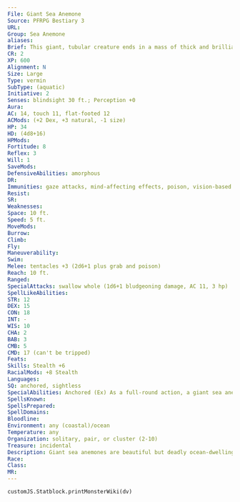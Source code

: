 ```yaml
---
File: Giant Sea Anemone
Source: PFRPG Bestiary 3
URL: 
Group: Sea Anemone
aliases: 
Brief: This giant, tubular creature ends in a mass of thick and brilliantly colored tendrils arrayed around an enormous, toothless maw.
CR: 2
XP: 600
Alignment: N
Size: Large
Type: vermin
SubType: (aquatic)
Initiative: 2
Senses: blindsight 30 ft.; Perception +0
Aura: 
AC: 14, touch 11, flat-footed 12
ACMods: (+2 Dex, +3 natural, -1 size)
HP: 34
HD: (4d8+16)
HPMods: 
Fortitude: 8
Reflex: 3
Will: 1
SaveMods: 
DefensiveAbilities: amorphous
DR: 
Immunities: gaze attacks, mind-affecting effects, poison, vision-based effects
Resist: 
SR: 
Weaknesses: 
Space: 10 ft.
Speed: 5 ft.
MoveMods: 
Burrow: 
Climb: 
Fly: 
Maneuverability: 
Swim: 
Melee: tentacles +3 (2d6+1 plus grab and poison)
Reach: 10 ft.
Ranged: 
SpecialAttacks: swallow whole (1d6+1 bludgeoning damage, AC 11, 3 hp)
SpellLikeAbilities: 
STR: 12
DEX: 15
CON: 18
INT: -
WIS: 10
CHA: 2
BAB: 3
CMB: 5
CMD: 17 (can't be tripped)
Feats: 
Skills: Stealth +6
RacialMods: +8 Stealth
Languages: 
SQ: anchored, sightless
SpecialAbilities: Anchored (Ex) As a full-round action, a giant sea anemone can affix itself to a solid surface. While anchored, it cannot move, and it gains a +4 bonus to its CMD on all checks to resist being bull-rushed, dragged, overrun, or repositioned. This bonus increases by +4 for each size category larger the sea anemone is compared to the opponent attempting the maneuver. The creature can unanchor itself as a full-round action.  Poison (Ex) Tentacle-injury; save Fort DC 16; frequency 1/round for 6 rounds; effect 1d2 Dex damage; cure 2 consecutive saves.  Sightless (Ex) A sea anemone is blind and is not affected by any effect that relies on sight, such as gaze attacks or blindness.
SpellsKnown: 
SpellsPrepared: 
SpellDomains: 
Bloodline: 
Environment: any (coastal)/ocean
Temperature: any
Organization: solitary, pair, or cluster (2-10)
Treasure: incidental
Description: Giant sea anemones are beautiful but deadly ocean-dwelling vermin that rely on camouf lage and paralytic toxins to draw in their prey. A sea anemone has a long, cylindrical body that ends in a flat circular disc with a slitlike orifice for both ingesting food and dispelling waste. This disc is surrounded by a thicket of tendrils that vary in thickness from fine, hairlike cilia to thick, swollen appendages. The creature uses all of these tentacles at once when it attacks prey. Like their smaller kin, giant sea anemones come in a broad spectrum of colors-many are known for their brilliant hues.  Giant sea anemones can move at a slow pace by walking along the projections at their bases. More often, however, these predators affix themselves to rock, coral, or sunken objects like ships, then wait for prey to come to them.  As mindless creatures, giant sea anemones have no use for treasure, but the remains of prey digested and then expelled often litter the area around these creatures. Massive sea anemones big enough to eat dolphins, whales, or even sea serpents reportedly exist in the deepest parts of the ocean. Called deep tigers for their alternating fronds of black and brilliant orange, these giant sea anemones are said to lair in undersea ruins and sunken ships, where the promise of sought-after treasure conveniently lures in a constant food supply.  Other species of sea anemones exist as well, some smaller but most quite a bit larger and favoring different oceanic regions and depths. You can adjust the stats for the giant sea anemone by changing the Hit Dice and size (adjusting Strength, Dexterity, and Constitution as appropriate) to represent a wide range of species. Often, different species have additional abilities, such as the darkforest anemone's constriction attack, or the deep tiger's ability to squirt acid. The following table lists the most common variants.  Species CR Size HD  Common anemone 1/4 Tiny 1d8  Bluehair anemone 1/2 Small 2d8  Coffin anemone 1 Medium 3d8  Darkforest anemone 6 Huge 9d8  Siren's bed anemone 9 Gargantuan 14d8  Deep tiger anemone 13 Colossal 19d8
Race: 
Class: 
MR: 
---
```

```dataviewjs
customJS.Statblock.printMonsterWiki(dv)
```
